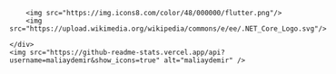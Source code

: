  <div style="float: left;">

        <img src="https://img.icons8.com/color/48/000000/flutter.png"/>
        <img src="https://upload.wikimedia.org/wikipedia/commons/e/ee/.NET_Core_Logo.svg"/>
        
    </div>
	<img src="https://github-readme-stats.vercel.app/api?username=maliaydemir&show_icons=true" alt="maliaydemir" />
